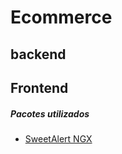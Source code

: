 # Ecommerce


## backend


## Frontend

##### Pacotes utilizados
- [SweetAlert NGX]('https://github.com/sweetalert2/ngx-sweetalert2')